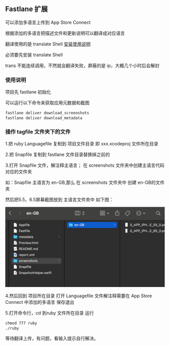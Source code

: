 ## Fastlane 扩展

可以添加多语言上传到 App Store Connect

根据添加的多语言把描述文件和更新说明可以翻译成对应语言

翻译使用的是 translate Shell  [安装使用说明](https://www.mdeditor.tw/pl/plXm)

必须要先安装 translate Shell 

trans 不能连续调用，不然就会翻译失败，屏蔽的是 ip，大概几个小时后会解封

### 使用说明

项目先 fastlane 初始化

可以运行以下命令来获取应用元数据和截图

```
fastlane deliver download_screenshots
fastlane deliver download_metadata
```

### 操作 tagfile 文件夹下的文件

1.把 ruby Languagefile 复制到 项目文件目录 即 xxx.xcodeproj 文件所在目录

2.把 Snapfile 复制到 fastlane 文件目录替换掉之前的

3.打开 Snapfile 文件，解注释主语言； 在 screenshots 文件夹中创建主语言代码对应的文件夹

如：Snapfile 主语言为 en-GB,那么 在 screenshots 文件夹中 创建 en-GB的文件夹

然后把5.5，6.5屏幕截图放到 主语言文件夹中 如下图：

![screenshots](./other/screenshots.png)

4.然后回到 项目所在目录 打开 Languagefile 文件解注释需要在 App Store Connect 中添加的多语言 保存退出

5.打开命令行，cd 到ruby 文件所在目录 运行

```
chmod 777 ruby
./ruby
```

等待翻译上传，有问题，看输入提示自行解决。